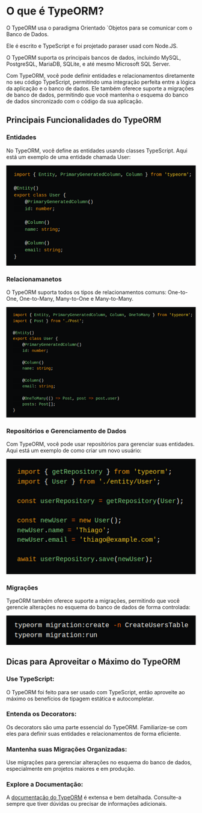 # O que é TypeORM?

O TypeORM usa o paradigma Orientado `Objetos para se comunicar com o Banco de Dados.

Ele é escrito e TypeScript e foi projetado paraser usad com Node.JS.

O TypeORM suporta os principais bancos de dados, incluindo MySQL, PostgreSQL, MariaDB, SQLite, e até mesmo Microsoft SQL Server.

Com TypeORM, você pode definir entidades e relacionamentos diretamente no seu código TypeScript, permitindo uma integração perfeita entre a lógica da aplicação e o banco de dados. Ele também oferece suporte a migrações de banco de dados, permitindo que você mantenha o esquema do banco de dados sincronizado com o código da sua aplicação.

## Principais Funcionalidades do TypeORM

### Entidades

No TypeORM, você define as entidades usando classes TypeScript. Aqui está um exemplo de uma entidade chamada User:

<img src="../assets/typeorm/classe.png" alt="Classes no TypeORM" width="600">

### Relacionamanetos

O TypeORM suporta todos os tipos de relacionamentos comuns: One-to-One, One-to-Many, Many-to-One e Many-to-Many. 

<img src="../assets/typeorm/relacionamento.png" alt="Relacionamentos no Banco de Dados" width="600">

### Repositórios e Gerenciamento de Dados

Com TypeORM, você pode usar repositórios para gerenciar suas entidades. Aqui está um exemplo de como criar um novo usuário:

<img src="../assets/typeorm/repository.png" alt="Repositórios" width="600">

### Migrações

TypeORM também oferece suporte a migrações, permitindo que você gerencie alterações no esquema do banco de dados de forma controlada:

<img src="../assets/typeorm/migration.png" alt="Migrações" width="600">

## Dicas para Aproveitar o Máximo do TypeORM
### Use TypeScript:
O TypeORM foi feito para ser usado com TypeScript, então aproveite ao máximo os benefícios de tipagem estática e autocompletar.

### Entenda os Decorators:
Os decorators são uma parte essencial do TypeORM. Familiarize-se com eles para definir suas entidades e relacionamentos de forma eficiente.

### Mantenha suas Migrações Organizadas:
Use migrações para gerenciar alterações no esquema do banco de dados, especialmente em projetos maiores e em produção.

### Explore a Documentação:
A [documentação do TypeORM](https://typeorm.io/) é extensa e bem detalhada. Consulte-a sempre que tiver dúvidas ou precisar de informações adicionais.

